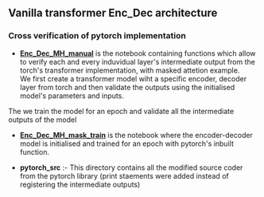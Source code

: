 ## Vanilla transformer Enc_Dec architecture

### Cross verification of pytorch implementation 


- **[Enc_Dec_MH_manual](Enc_Dec_MH_manual.ipynb)** is the notebook containing functions which allow to verify each and every induvidual layer's intermediate output from the torch's transformer implementation, with masked attetion example. 
\
We first create a transformer model wiht a specific encoder, decoder layer from torch and then validate the outputs using the initialised model's parameters and inputs. 

The we train the model for an epoch and validate all the intermediate outputs of the model

- **[Enc_Dec_MH_mask_train](Enc_Dec_MH_mask_train.ipynb)** is the notebook where the encoder-decoder model is initialised and trained for an epoch with pytorch's inbuilt function. 

- **pytorch_src** :- This directory contains all the modified source coder from the pytorch library (print staements were added instead of registering the intermediate outputs)

